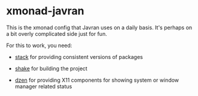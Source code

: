 xmonad-javran
=============

This is the xmonad config that Javran uses on a daily basis.
It's perhaps on a bit overly complicated side just for fun.

For this to work, you need:

- [stack](https://docs.haskellstack.org/en/stable/README/)
  for providing consistent versions of packages

- [shake](https://shakebuild.com/)
  for building the project

- [dzen](https://github.com/robm/dzen)
  for providing X11 components for showing system or window manager related status
